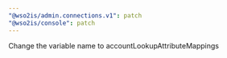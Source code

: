 ```yaml
---
"@wso2is/admin.connections.v1": patch
"@wso2is/console": patch
---
```


Change the variable name to accountLookupAttributeMappings
